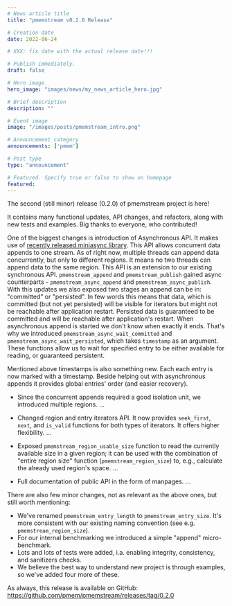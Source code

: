 ```yaml
---
# News article title
title: "pmemstream v0.2.0 Release"

# Creation date
date: 2022-06-24

# XXX: fix date with the actual release date!!!

# Publish immediately. 
draft: false

# Hero image
hero_image: "images/news/my_news_article_hero.jpg"

# Brief description
description: ""

# Event image
image: "/images/posts/pmemstream_intro.png"

# Announcement category
announcements: ['pmem']

# Post type
type: "announcement"

# Featured. Specify true or false to show on homepage
featured: 
---
```


The second (still minor) release (0.2.0) of pmemstream project is here!

It contains many functional updates, API changes, and refactors, along with new tests and examples.
Big thanks to everyone, who contributed!

One of the biggest changes is introduction of Asynchronous API. It makes use of
[recently released miniasync library](/announcements/2022/miniasync-v0-1-0-release/).
This API allows concurrent data appends to one stream. As of right now, multiple threads
can append data concurrently, but only to different regions. It means no two threads can
append data to the same region. This API is an extension to our existing synchronous API.
`pmemstream_append` and `pmemstream_publish` gained async counterparts - `pmemstream_async_append`
and `pmemstream_async_publish`. With this updates we also exposed two stages an append can be in:
"committed" or "persisted". In few words this means that data, which is committed (but not yet persisted)
will be visible for iterators but might not be reachable after application restart. Persisted data
is guaranteed to be committed and will be reachable after application's restart. When asynchronous
append is started we don't know when exactly it ends. That's why we introduced
`pmemstream_async_wait_committed` and `pmemstream_async_wait_persisted`, which takes `timestamp` as
an argument. These functions allow us to wait for specified entry to be either available for reading,
or guaranteed persistent.

Mentioned above timestamps is also something new. Each each entry is now marked with a timestamp. Beside
helping out with asynchronous appends it provides global entries' order (and easier recovery).

- Since the concurrent appends required a good isolation unit, we introduced multiple regions.
...

- Changed region and entry iterators API. It now provides `seek_first`, `next`, and `is_valid`
		functions for both types of iterators. It offers higher flexibility.
...

- Exposed `pmemstream_region_usable_size` function to read the currently available size
		in a given region; it can be used with the combination of "entire region size" function
		(`pmemstream_region_size`) to, e.g., calculate the already used region's space.
...

- Full documentation of public API in the form of manpages.
...


There are also few minor changes, not as relevant as the above ones, but still worth mentioning:
- We've renamed `pmemstream_entry_length` to `pmemstream_entry_size`. It's more consistent with our existing
    naming convention (see e.g. `pmemstream_region_size`).
- For our internal benchmarking we introduced a simple "append" micro-benchmark.
- Lots and lots of tests were added, i.a. enabling integrity, consistency, and sanitizers checks.
- We believe the best way to understand new project is through examples, so we've added four more of these.


As always, this release is available on GitHub: https://github.com/pmem/pmemstream/releases/tag/0.2.0
